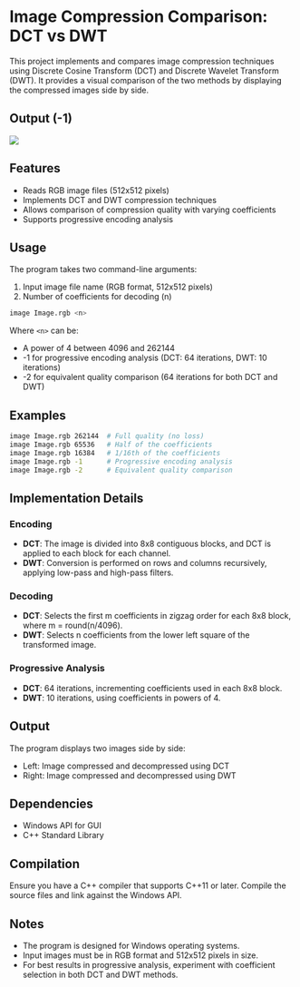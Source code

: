 # Image Compression Comparison: DCT vs DWT

This project implements and compares image compression techniques using Discrete Cosine Transform (DCT) and Discrete Wavelet Transform (DWT). It provides a visual comparison of the two methods by displaying the compressed images side by side.

## Output (-1)
<img src="https://github.com/RidheeshAmarthya/portfolio-website/blob/main/assets/MM-P3.gif">

## Features

- Reads RGB image files (512x512 pixels)
- Implements DCT and DWT compression techniques
- Allows comparison of compression quality with varying coefficients
- Supports progressive encoding analysis

## Usage

The program takes two command-line arguments:

1. Input image file name (RGB format, 512x512 pixels)
2. Number of coefficients for decoding (n)

```bash
image Image.rgb <n>
```

Where `<n>` can be:
- A power of 4 between 4096 and 262144
- -1 for progressive encoding analysis (DCT: 64 iterations, DWT: 10 iterations)
- -2 for equivalent quality comparison (64 iterations for both DCT and DWT)

## Examples

```bash
image Image.rgb 262144  # Full quality (no loss)
image Image.rgb 65536   # Half of the coefficients
image Image.rgb 16384   # 1/16th of the coefficients
image Image.rgb -1      # Progressive encoding analysis
image Image.rgb -2      # Equivalent quality comparison
```

## Implementation Details

### Encoding

- **DCT**: The image is divided into 8x8 contiguous blocks, and DCT is applied to each block for each channel.
- **DWT**: Conversion is performed on rows and columns recursively, applying low-pass and high-pass filters.

### Decoding

- **DCT**: Selects the first m coefficients in zigzag order for each 8x8 block, where m = round(n/4096).
- **DWT**: Selects n coefficients from the lower left square of the transformed image.

### Progressive Analysis

- **DCT**: 64 iterations, incrementing coefficients used in each 8x8 block.
- **DWT**: 10 iterations, using coefficients in powers of 4.

## Output

The program displays two images side by side:
- Left: Image compressed and decompressed using DCT
- Right: Image compressed and decompressed using DWT

## Dependencies

- Windows API for GUI
- C++ Standard Library

## Compilation

Ensure you have a C++ compiler that supports C++11 or later. Compile the source files and link against the Windows API.

## Notes

- The program is designed for Windows operating systems.
- Input images must be in RGB format and 512x512 pixels in size.
- For best results in progressive analysis, experiment with coefficient selection in both DCT and DWT methods.

